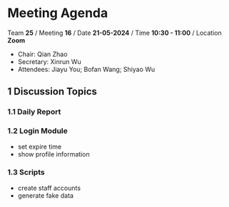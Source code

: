 # Meeting Agenda

Team **25** / Meeting **16** / Date **21-05-2024** / Time **10:30 - 11:00** / Location **Zoom**

- Chair: Qian Zhao
- Secretary: Xinrun Wu
- Attendees: Jiayu You; Bofan Wang; Shiyao Wu

## 1 Discussion Topics

### 1.1 Daily Report

### 1.2 Login Module

- set expire time
- show profile information

### 1.3 Scripts

- create staff accounts
- generate fake data
